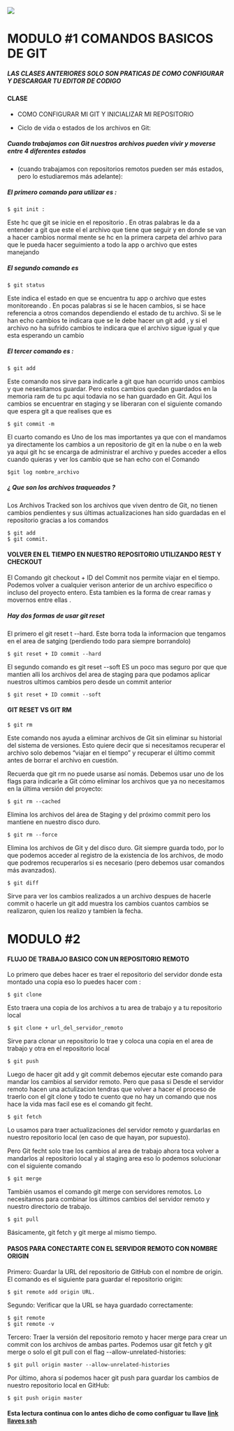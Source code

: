 ![](https://i1.wp.com/jrgonzalez.es/wp-content/uploads/2019/01/git-logo.png?fit=180%2C180&ssl=1)


# MODULO #1 COMANDOS BASICOS DE GIT 

#####  LAS CLASES ANTERIORES SOLO SON PRATICAS DE COMO CONFIGURAR Y DESCARGAR TU EDITOR DE CODIGO 

#### CLASE 
  
  * COMO CONFIGURAR MI GIT Y INICIALIZAR MI REPOSITORIO 

* Ciclo de vida o estados de los archivos en Git:

#####  Cuando trabajamos con Git nuestros archivos pueden vivir y moverse entre 4 diferentes estados 
 * (cuando trabajamos con repositorios remotos pueden ser más estados, pero lo estudiaremos más adelante):

#####  El primero comando para utilizar es :
	$ git init :  

Este hc que git se inicie en el repositorio .
En otras palabras le da a entender a git que este el el archivo que tiene que seguir y en donde se van a hacer cambios normal mente se hc en la primera carpeta del arhivo para que le pueda hacer seguimiento a todo la app o archivo que estes manejando 

#####  El segundo comando es
	$ git status   
Este indica el estado en que se encuentra tu app o archivo que estes monitoreando .
En pocas palabras si se le hacen cambios,  si se hace referencia a otros comandos dependiendo el estado de tu archivo. Si se le han echo  cambios te indicara que se le debe hacer un git add , y si el archivo no ha sufrido cambios te indicara que el archivo sigue igual y que esta esperando un cambio 


##### El tercer comando es :

	$ git add  
Este comando nos sirve para indicarle a git que han ocurrido unos cambios y que nesesitamos guardar. Pero estos cambios quedan guardados en la memoria ram de tu pc aqui todavia no se han guardado en Git. Aqui los cambios  se encuentrar en staging y se liberaran con el siguiente comando que espera  git a que realises que es  
 
 	$ git commit -m 
   

 El cuarto comando es Uno de los mas importantes ya que con el mandamos ya directamente los cambios a un repositorio de git en la nube o en la web ya aqui git hc se encarga de administrar el archivo y puedes acceder a ellos cuando quieras y ver los cambio que se 
 han echo con el Comando
 
 	$git log nombre_archivo

##### ¿ Que son los archivos traqueados ?

 Los Archivos Tracked son los archivos que viven dentro de Git, no tienen cambios pendientes y sus últimas actualizaciones han sido guardadas en el repositorio gracias a los comandos 
 
 	$ git add 
	$ git commit.
	
####   VOLVER EN EL TIEMPO EN NUESTRO REPOSITORIO UTILIZANDO REST Y CHECKOUT 
 El Comando git checkout + ID del Commit nos permite viajar en el tiempo. Podemos volver a cualquier verison anterior de un archivo especifico o incluso del proyecto entero. Esta tambien es la forma de crear ramas y movernos entre ellas .

#####  Hay dos formas de usar git reset 
El primero el git reset t --hard. Este borra toda la informacion que tengamos en el area de satging (perdiendo todo para siempre borrandolo)

 	$ git reset + ID commit --hard
El segundo comando es  git reset  --soft ES un poco mas seguro por que que mantien alli los archivos del area de staging para que podamos aplicar nuestros ultimos cambios pero desde un commit anterior

	$ git reset + ID commit --soft

#### GIT RESET VS GIT RM 

	$ git rm
Este comando nos ayuda a eliminar archivos de Git sin eliminar su historial del sistema de versiones. Esto quiere decir que si necesitamos recuperar el archivo solo debemos “viajar en el tiempo” y recuperar el último commit antes de borrar el archivo en cuestión.

Recuerda que git rm no puede usarse así nomás. Debemos usar uno de los flags para indicarle a Git cómo eliminar los archivos que ya no necesitamos en la última versión del proyecto:

	$ git rm --cached 
Elimina los archivos del área de Staging y del próximo commit pero los mantiene en nuestro disco duro.

	$ git rm --force 
Elimina los archivos de Git y del disco duro. Git siempre guarda todo, por lo que podemos acceder al registro de la existencia de los archivos, de modo que podremos recuperarlos si es necesario (pero debemos usar comandos más avanzados).

	$ git diff  
Sirve para ver los cambios realizados a un archivo despues de hacerle commit o hacerle un git add muestra los cambios cuantos cambios se realizaron, quien los realizo y tambien la fecha. 

# MODULO #2  
#### FLUJO DE TRABAJO BASICO CON UN REPOSITORIO REMOTO 

Lo primero que debes hacer es traer el repositorio del servidor donde esta montado una copia eso lo puedes hacer com :

	$ git clone 
Esto traera una copia de los archivos a tu area de trabajo y a tu repositorio local 

	$ git clone + url_del_servidor_remoto  
Sirve para clonar un repositorio lo trae y coloca una copia en el area de trabajo y otra en el repositorio local 

	$ git push 
Luego de hacer git add y git commit debemos ejecutar este comando para mandar los cambios al servidor remoto. Pero que pasa si Desde el servidor remoto hacen una actulizacion tendras que volver a hacer el proceso de traerlo con el git clone y todo te cuento que no hay un comando que nos hace la vida mas facil ese es el comando git fecht.

	$ git fetch 
Lo usamos para traer actualizaciones del servidor remoto y guardarlas en nuestro repositorio local (en caso de que hayan, por supuesto).

Pero Git fecht solo trae los cambios al area de trabajo ahora toca volver a mandarlos al repositorio local y al staging area eso lo podemos solucionar con el siguiente 
comando

	$ git merge 
También usamos el comando git merge con servidores remotos. Lo necesitamos para combinar los últimos cambios del servidor remoto y nuestro directorio de trabajo.

	$ git pull 
Básicamente, git fetch y git merge al mismo tiempo.

#### PASOS PARA CONECTARTE CON EL SERVIDOR REMOTO CON NOMBRE ORIGIN 

Primero: Guardar la URL del repositorio de GitHub con el nombre de origin.
 El comando es el siguiente para guardar el repositorio origin:
 
 	$ git remote add origin URL.

Segundo: Verificar que la URL se haya guardado correctamente:

	$ git remote
	$ git remote -v

 Tercero: Traer la versión del repositorio remoto y hacer merge para crear un commit con los archivos de ambas partes. Podemos usar git fetch y git merge o solo el git pull con el 
 flag --allow-unrelated-histories:
 
	
	$ git pull origin master --allow-unrelated-histories

 Por último, ahora sí podemos hacer git push para guardar los cambios de nuestro repositorio local en GitHub:
 
	$ git push origin master
	
#### Esta lectura continua con lo antes dicho de como configuar tu llave  [ link llaves ssh](https://docs.github.com/es/github/authenticating-to-github/adding-a-new-ssh-key-to-your-github-account "link llaves ssh")
